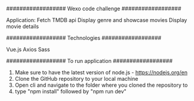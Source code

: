 ################## Wexo code challenge ##################

Application:
Fetch TMDB api
Display genre and showcase movies
Display movie details

################## Technologies ##################

Vue.js
Axios
Sass

################## To run application ##################

1. Make sure to have the latest version of node.js - https://nodejs.org/en
2. Clone the GitHub repository to your local machine
3. Open cli and navigate to the folder where you cloned the repository to
4. type "npm install" followed by "npm run dev"